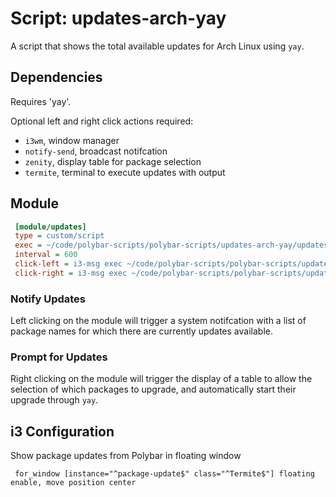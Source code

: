# Script: updates-arch-yay

A script that shows the total available updates for Arch Linux using `yay`.


## Dependencies

Requires 'yay'.

Optional left and right click actions required:
  * `i3wm`, window manager
  * `notify-send`, broadcast notifcation
  * `zenity`, display table for package selection
  * `termite`, terminal to execute updates with output

## Module

```ini
 [module/updates]
 type = custom/script
 exec = ~/code/polybar-scripts/polybar-scripts/updates-arch-yay/updates-arch-yay.sh
 interval = 600
 click-left = i3-msg exec ~/code/polybar-scripts/polybar-scripts/updates-arch-yay/notify-updates.sh
 click-right = i3-msg exec ~/code/polybar-scripts/polybar-scripts/updates-arch-yay/prompt-updates.sh
```
### Notify Updates

Left clicking on the module will trigger a system notifcation with a list of
package names for which there are currently updates available.

### Prompt for Updates

Right clicking on the module will trigger the display of a table to allow the
selection of which packages to upgrade, and automatically start their upgrade
through `yay`.

## i3 Configuration

Show package updates from Polybar in floating window

```
 for_window [instance="^package-update$" class="^Termite$"] floating enable, move position center 
```
